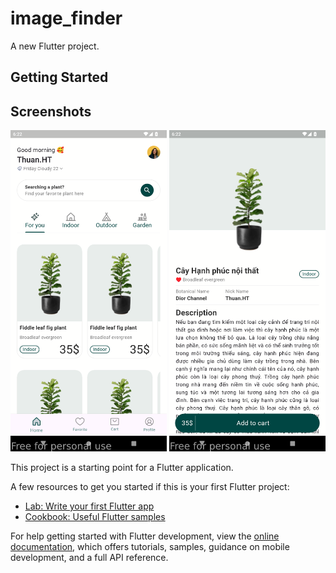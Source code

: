 # image_finder

A new Flutter project.

## Getting Started
## Screenshots
<p>
  <img src="https://raw.githubusercontent.com/thuanyg/plantshop_demo/master/screenshots/screenshot01.png" width="250" />
  <img src="https://raw.githubusercontent.com/thuanyg/plantshop_demo/master/screenshots/screenshot02.png" width="250" />
</p>


This project is a starting point for a Flutter application.

A few resources to get you started if this is your first Flutter project:

- [Lab: Write your first Flutter app](https://docs.flutter.dev/get-started/codelab)
- [Cookbook: Useful Flutter samples](https://docs.flutter.dev/cookbook)

For help getting started with Flutter development, view the
[online documentation](https://docs.flutter.dev/), which offers tutorials,
samples, guidance on mobile development, and a full API reference.
